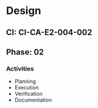 # Design

## CI: CI-CA-E2-004-002
## Phase: 02

### Activities
- Planning
- Execution
- Verification
- Documentation
